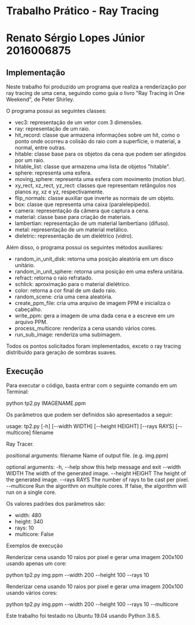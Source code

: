 # Trabalho Prático - Ray Tracing
Renato Sérgio Lopes Júnior
2016006875
===

## Implementação
Neste trabalho foi produzido um programa que realiza a renderização por ray tracing de uma cena, seguindo como guia o livro "Ray Tracing in One Weekend", de Peter Shirley.

O programa possui as seguintes classes:

  - vec3: representação de um vetor com 3 dimensões.
  - ray: representação de um raio.
  - hit_record: classe que armazena informações sobre um hit, como o ponto onde ocorreu a colisão do raio com a superfície, o material, a normal, entre outras.
  - hitable: classe base para os objetos da cena que podem ser atingidos por um raio.
  - hitable_list: classe que armazena uma lista de objetos "hitable".
  - sphere: representa uma esfera.
  - moving_sphere: representa uma esfera com movimento (motion blur).
  - xy_rect, xz_rect, yz_rect: classes que representam retângulos nos planos xy, xz e yz, respectivamente.
  - flip_normals: classe auxiliar que inverte as normais de um objeto.
  - box: classe que representa uma caixa (paralelepípedo).
  - camera: representação da câmera que captura a cena.
  - material: classe base para criação de materiais.
  - lambertian: representação de um material lambertiano (difuso).
  - metal: representação de um material metálico.
  - dieletric: representação de um dielétrico (vidro).

Além disso, o programa possui os seguintes métodos auxiliares:

  - random_in_unit_disk: retorna uma posição aleatória em um disco unitário.
  - random_in_unit_sphere: retorna uma posição em uma esfera unitária.
  - refract: retorna o raio refratado.
  - schlick: aproximação para o material dielétrico.
  - color: retorna a cor final de um dado raio.
  - random_scene: cria uma cena aleatória.
  - create_ppm_file: cria uma arquivo de imagem PPM e inicializa o cabeçalho.
  - write_ppm: gera a imagem de uma dada cena e a escreve em um arquivo PPM.
  - process_multicore: renderiza a cena usando vários cores.
  - run_sub_image: renderiza uma subimagem.

Todos os pontos solicitados foram implementados, exceto o ray tracing distribuído para geração de sombras suaves.

## Execução

Para executar o código, basta entrar com o seguinte comando em um Terminal:

  python tp2.py IMAGENAME.ppm

Os parâmetros que podem ser definidos são apresentados a seguir:

  usage: tp2.py [-h] [--width WIDTH] [--height HEIGHT] [--rays RAYS]
                [--multicore]
                filename
  
  Ray Tracer.
  
  positional arguments:
    filename         Name of output file. (e.g. img.ppm)
  
  optional arguments:
    -h, --help       show this help message and exit
    --width WIDTH    The width of the generated image.
    --height HEIGHT  The height of the generated image.
    --rays RAYS      The number of rays to be cast per pixel.
    --multicore      Run the algorithm on multiple cores. If false, the
                     algorithm will run on a single core.

Os valores padrões dos parâmetros são:
  - width: 480
  - height: 340
  - rays: 10
  - multicore: False

Exemplos de execução

Renderizar cena usando 10 raios por pixel e gerar uma imagem 200x100 usando apenas um core:

  python tp2.py img.ppm --width 200 --height 100 --rays 10 

Renderizar cena usando 10 raios por pixel e gerar uma imagem 200x100 usando vários cores:

  python tp2.py img.ppm --width 200 --height 100 --rays 10 --multicore

Este trabalho foi testado no Ubuntu 19.04 usando Python 3.6.5.

